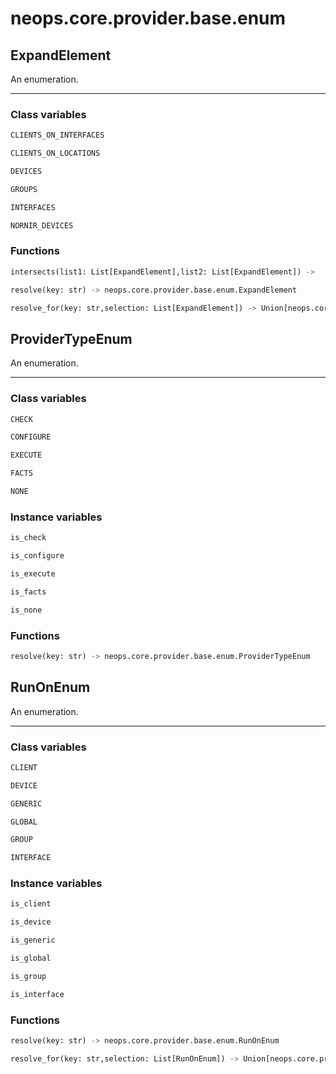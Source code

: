 # neops.core.provider.base.enum
## ExpandElement
An enumeration.

----------

### Class variables
```python
CLIENTS_ON_INTERFACES
```
```python
CLIENTS_ON_LOCATIONS
```
```python
DEVICES
```
```python
GROUPS
```
```python
INTERFACES
```
```python
NORNIR_DEVICES
```
### Functions
```python
intersects(list1: List[ExpandElement],list2: List[ExpandElement]) -> 
```
```python
resolve(key: str) -> neops.core.provider.base.enum.ExpandElement
```
```python
resolve_for(key: str,selection: List[ExpandElement]) -> Union[neops.core.provider.base.enum.ExpandElement, NoneType]
```
## ProviderTypeEnum
An enumeration.

----------

### Class variables
```python
CHECK
```
```python
CONFIGURE
```
```python
EXECUTE
```
```python
FACTS
```
```python
NONE
```
### Instance variables
```python
is_check
```
```python
is_configure
```
```python
is_execute
```
```python
is_facts
```
```python
is_none
```
### Functions
```python
resolve(key: str) -> neops.core.provider.base.enum.ProviderTypeEnum
```
## RunOnEnum
An enumeration.

----------

### Class variables
```python
CLIENT
```
```python
DEVICE
```
```python
GENERIC
```
```python
GLOBAL
```
```python
GROUP
```
```python
INTERFACE
```
### Instance variables
```python
is_client
```
```python
is_device
```
```python
is_generic
```
```python
is_global
```
```python
is_group
```
```python
is_interface
```
### Functions
```python
resolve(key: str) -> neops.core.provider.base.enum.RunOnEnum
```
```python
resolve_for(key: str,selection: List[RunOnEnum]) -> Union[neops.core.provider.base.enum.RunOnEnum, NoneType]
```